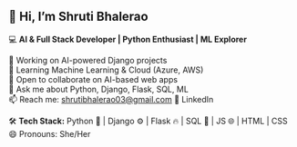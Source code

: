 ## 👋 Hi, I’m **Shruti Bhalerao**

💻 **AI & Full Stack Developer | Python Enthusiast | ML Explorer**

🔭 Working on AI-powered Django projects  
🌱 Learning Machine Learning & Cloud (Azure, AWS)  
👯 Open to collaborate on AI-based web apps  
💬 Ask me about Python, Django, Flask, SQL, ML  
📫 Reach me: shrutibhalerao03@gmail.com
💼 LinkedIn

🛠️ **Tech Stack:** Python 🐍 | Django ⚙️ | Flask 🔥 | SQL 💾 | JS 🌐 | HTML | CSS  
😄 Pronouns: She/Her
